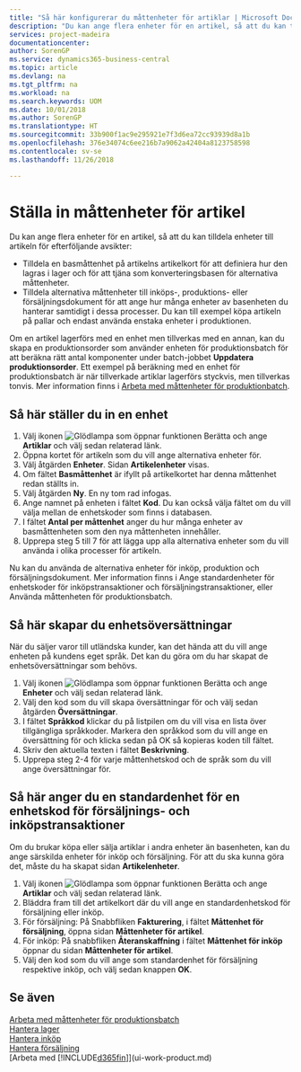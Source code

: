 ```yaml
---
title: "Så här konfigurerar du måttenheter för artiklar | Microsoft Docs"
description: "Du kan ange flera enheter för en artikel, så att du kan tilldela måttenheter till artikeln."
services: project-madeira
documentationcenter: 
author: SorenGP
ms.service: dynamics365-business-central
ms.topic: article
ms.devlang: na
ms.tgt_pltfrm: na
ms.workload: na
ms.search.keywords: UOM
ms.date: 10/01/2018
ms.author: SorenGP
ms.translationtype: HT
ms.sourcegitcommit: 33b900f1ac9e295921e7f3d6ea72cc93939d8a1b
ms.openlocfilehash: 376e34074c6ee216b7a9062a42404a8123758598
ms.contentlocale: sv-se
ms.lasthandoff: 11/26/2018

---
```

# <a name="set-up-item-units-of-measure"></a>Ställa in måttenheter för artikel
Du kan ange flera enheter för en artikel, så att du kan tilldela enheter till artikeln för efterföljande avsikter:

- Tilldela en basmåttenhet på artikelns artikelkort för att definiera hur den lagras i lager och för att tjäna som konverteringsbasen för alternativa måttenheter.
- Tilldela alternativa måttenheter till inköps-, produktions- eller försäljningsdokument för att ange hur många enheter av basenheten du hanterar samtidigt i dessa processer. Du kan till exempel köpa artikeln på pallar och endast använda enstaka enheter i produktionen.

Om en artikel lagerförs med en enhet men tillverkas med en annan, kan du skapa en produktionsorder som använder enheten för produktionsbatch för att beräkna rätt antal komponenter under batch-jobbet **Uppdatera produktionsorder**. Ett exempel på beräkning med en enhet för produktionsbatch är när tillverkade artiklar lagerförs styckvis, men tillverkas tonvis. Mer information finns i [Arbeta med måttenheter för produktionbatch](production-how-to-use-the-manufacturing-batch-unit-of-measure.md).

## <a name="to-set-up-a-unit-of-measure"></a>Så här ställer du in en enhet
1. Välj ikonen ![Glödlampa som öppnar funktionen Berätta](media/ui-search/search_small.png "Glödlampa som öppnar funktionen Berätta") och ange **Artiklar** och välj sedan relaterad länk.
2. Öppna kortet för artikeln som du vill ange alternativa enheter för.
3. Välj åtgärden **Enheter**. Sidan **Artikelenheter** visas.
4. Om fältet **Basmåttenhet** är ifyllt på artikelkortet har denna måttenhet redan ställts in.
5. Välj åtgärden **Ny**. En ny tom rad infogas.
6. Ange namnet på enheten i fältet **Kod**. Du kan också välja fältet om du vill välja mellan de enhetskoder som finns i databasen.
7. I fältet **Antal per måttenhet** anger du hur många enheter av basmåttenheten som den nya måttenheten innehåller.
8. Upprepa steg 5 till 7 för att lägga upp alla alternativa enheter som du vill använda i olika processer för artikeln.

Nu kan du använda de alternativa enheter för inköp, produktion och försäljningsdokument. Mer information finns i Ange standardenheter för enhetskoder för inköpstransaktioner och försäljningstransaktioner, eller Använda måttenheten för produktionsbatch.

## <a name="to-set-up-unit-of-measure-translations"></a>Så här skapar du enhetsöversättningar
När du säljer varor till utländska kunder, kan det hända att du vill ange enheten på kundens eget språk. Det kan du göra om du har skapat de enhetsöversättningar som behövs.

1. Välj ikonen ![Glödlampa som öppnar funktionen Berätta](media/ui-search/search_small.png "Berätta vad du vill göra") och ange **Enheter** och välj sedan relaterad länk.
2. Välj den kod som du vill skapa översättningar för och välj sedan åtgärden **Översättningar**.
3. I fältet **Språkkod** klickar du på listpilen om du vill visa en lista över tillgängliga språkkoder. Markera den språkkod som du vill ange en översättning för och klicka sedan på OK så kopieras koden till fältet.
4. Skriv den aktuella texten i fältet **Beskrivning**.
5. Upprepa steg 2-4 för varje måttenhetskod och de språk som du vill ange översättningar för.

## <a name="to-enter-a-default-unit-of-measure-code-for-sales-and-purchasing-transactions"></a>Så här anger du en standardenhet för en enhetskod för försäljnings- och inköpstransaktioner
Om du brukar köpa eller sälja artiklar i andra enheter än basenheten, kan du ange särskilda enheter för inköp och försäljning. För att du ska kunna göra det, måste du ha skapat sidan **Artikelenheter**.

1. Välj ikonen ![Glödlampa som öppnar funktionen Berätta](media/ui-search/search_small.png "Glödlampa som öppnar funktionen Berätta") och ange **Artiklar** och välj sedan relaterad länk.
2. Bläddra fram till det artikelkort där du vill ange en standardenhetskod för försäljning eller inköp.
3. För försäljning: På Snabbfliken **Fakturering**, i fältet **Måttenhet för försäljning**, öppna sidan **Måttenheter för artikel**.
4. För inköp: På snabbfliken **Återanskaffning** i fältet **Måttenhet för inköp** öppnar du sidan **Måttenheter för artikel**.
5. Välj den kod som du vill ange som standardenhet för försäljning respektive inköp, och välj sedan knappen **OK**.

## <a name="see-also"></a>Se även
[Arbeta med måttenheter för produktionsbatch](production-how-to-use-the-manufacturing-batch-unit-of-measure.md)  
[Hantera lager](inventory-manage-inventory.md)  
[Hantera inköp](purchasing-manage-purchasing.md)  
[Hantera försäljning](sales-manage-sales.md)    
[Arbeta med [!INCLUDE[d365fin](includes/d365fin_md.md)]](ui-work-product.md)

